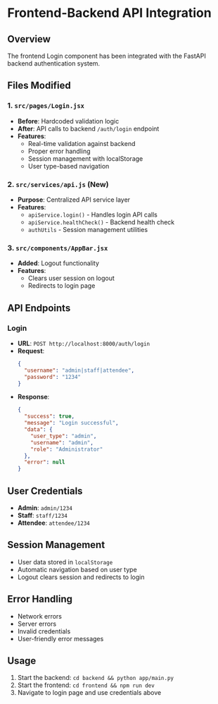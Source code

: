 # Frontend-Backend API Integration

## Overview
The frontend Login component has been integrated with the FastAPI backend authentication system.

## Files Modified

### 1. `src/pages/Login.jsx`
- **Before**: Hardcoded validation logic
- **After**: API calls to backend `/auth/login` endpoint
- **Features**:
  - Real-time validation against backend
  - Proper error handling
  - Session management with localStorage
  - User type-based navigation

### 2. `src/services/api.js` (New)
- **Purpose**: Centralized API service layer
- **Features**:
  - `apiService.login()` - Handles login API calls
  - `apiService.healthCheck()` - Backend health check
  - `authUtils` - Session management utilities

### 3. `src/components/AppBar.jsx`
- **Added**: Logout functionality
- **Features**:
  - Clears user session on logout
  - Redirects to login page

## API Endpoints

### Login
- **URL**: `POST http://localhost:8000/auth/login`
- **Request**:
  ```json
  {
    "username": "admin|staff|attendee",
    "password": "1234"
  }
  ```
- **Response**:
  ```json
  {
    "success": true,
    "message": "Login successful",
    "data": {
      "user_type": "admin",
      "username": "admin",
      "role": "Administrator"
    },
    "error": null
  }
  ```

## User Credentials
- **Admin**: `admin/1234`
- **Staff**: `staff/1234`
- **Attendee**: `attendee/1234`

## Session Management
- User data stored in `localStorage`
- Automatic navigation based on user type
- Logout clears session and redirects to login

## Error Handling
- Network errors
- Server errors
- Invalid credentials
- User-friendly error messages

## Usage
1. Start the backend: `cd backend && python app/main.py`
2. Start the frontend: `cd frontend && npm run dev`
3. Navigate to login page and use credentials above 